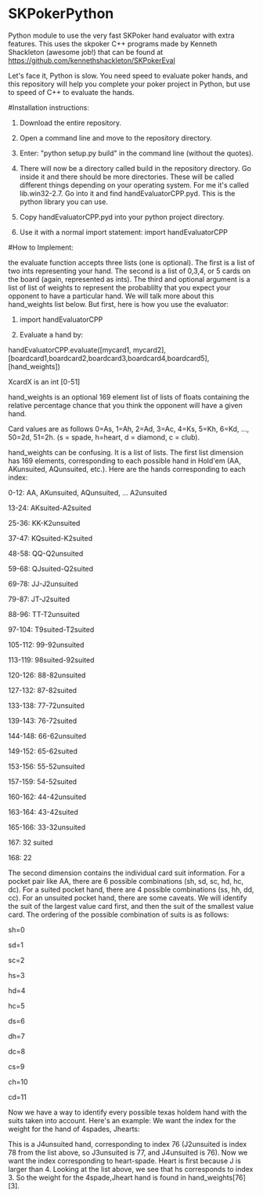 # SKPokerPython
Python module to use the very fast SKPoker hand evaluator with extra features.  This uses the skpoker C++ programs made by Kenneth Shackleton (awesome job!) that can be found at https://github.com/kennethshackleton/SKPokerEval

Let's face it, Python is slow.  You need speed to evaluate poker hands, and this repository will help you complete your poker project in Python, but use to speed of C++ to evaluate the hands.

#Installation instructions:

1) Download the entire repository.

2) Open a command line and move to the repository directory.

3) Enter: "python setup.py build" in the command line (without the quotes).

4) There will now be a directory called build in the repository directory.  Go inside it and there should be more
directories.  These will be called different things depending on your operating system.  For me it's called
lib.win32-2.7.  Go into it and find handEvaluatorCPP.pyd.  This is the python library you can use.

5) Copy handEvaluatorCPP.pyd into your python project directory.

6) Use it with a normal import statement:
import handEvaluatorCPP

#How to Implement:

the evaluate function accepts three lists (one is optional).  The first is a list of two ints representing your hand.  The second is a list of 0,3,4, or 5 cards on the board (again, represented as ints).  The third and optional argument is a list of list of weights to represent the probablilty that you expect your opponent to have a particular hand.  We will talk more about this hand_weights list below.  But first, here is how you use the evaluator:

1) import handEvaluatorCPP

2) Evaluate a hand by:

handEvaluatorCPP.evaluate([mycard1, mycard2],[boardcard1,boardcard2,boardcard3,boardcard4,boardcard5],[hand_weights])

XcardX is an int [0-51]

hand_weights is an optional 169 element list of lists of floats containing the relative percentage chance that you think the opponent will have a given hand.

Card values are as follows 0=As, 1=Ah, 2=Ad, 3=Ac, 4=Ks, 5=Kh, 6=Kd, ..., 50=2d, 51=2h. (s = spade, h=heart, d = diamond, c = club).

hand_weights can be confusing.  It is a list of lists.  The first list dimension has 169 elements, corresponding to each possible hand in Hold'em (AA, AKunsuited, AQunsuited, etc.).  Here are the hands corresponding to each index:

0-12:    AA, AKunsuited, AQunsuited, ... A2unsuited

13-24:   AKsuited-A2suited

25-36:   KK-K2unsuited

37-47:   KQsuited-K2suited

48-58:   QQ-Q2unsuited

59-68:   QJsuited-Q2suited

69-78:   JJ-J2unsuited

79-87:   JT-J2suited

88-96:   TT-T2unsuited

97-104:  T9suited-T2suited

105-112: 99-92unsuited

113-119: 98suited-92suited

120-126: 88-82unsuited

127-132: 87-82suited

133-138: 77-72unsuited

139-143: 76-72suited

144-148: 66-62unsuited

149-152: 65-62suited

153-156: 55-52unsuited

157-159: 54-52suited

160-162: 44-42unsuited

163-164: 43-42suited

165-166: 33-32unsuited

167:     32 suited

168:     22

The second dimension contains the individual card suit information.
For a pocket pair like AA, there are 6 possible combinations (sh, sd, sc, hd, hc, dc).  For a suited pocket hand, there are 4
possible combinations (ss, hh, dd, cc).  For an unsuited pocket hand, there are some caveats.  We will identify
the suit of the largest value card first, and then the suit of the smallest value card.  The ordering of the possible combination
of suits is as follows:

sh=0

sd=1

sc=2

hs=3

hd=4

hc=5

ds=6

dh=7

dc=8

cs=9

ch=10

cd=11

Now we have a way to identify every possible texas holdem hand with the suits taken into account.
Here's an example:
We want the index for the weight for the hand of 4spades, Jhearts: 

This is a J4unsuited hand, corresponding to index 76 (J2unsuited is index 78 from the list above, so J3unsuited is 77, and J4unsuited is 76).  Now we want the index corresponding to heart-spade.  Heart is first because J is larger than 4.  Looking at the list above, we see that hs corresponds to index 3.  So the weight for the 4spade,Jheart hand is found in hand_weights[76][3].
